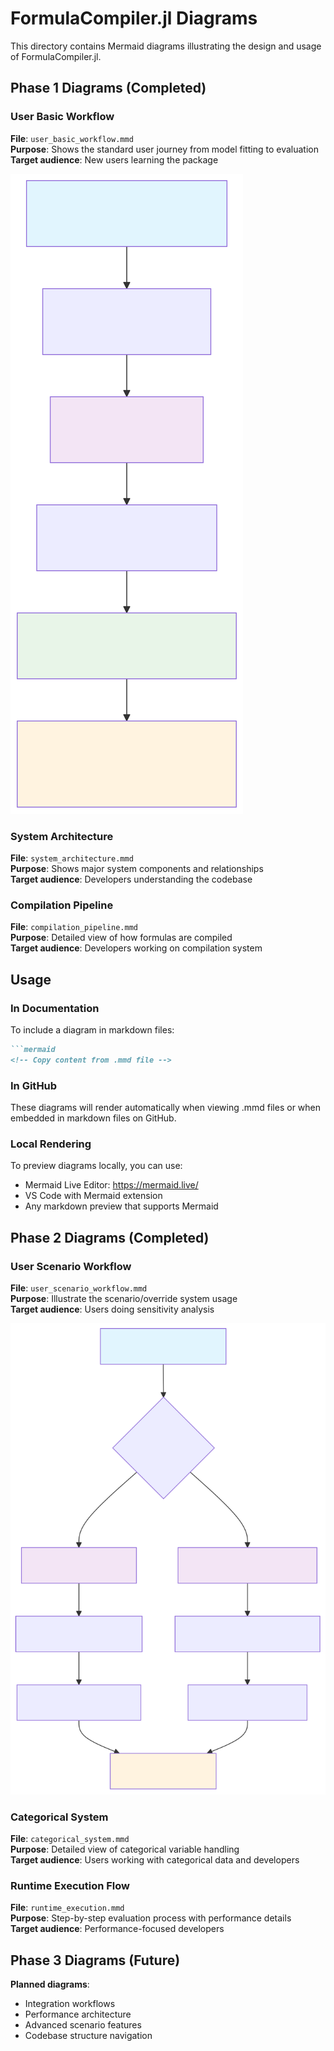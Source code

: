 # FormulaCompiler.jl Diagrams

This directory contains Mermaid diagrams illustrating the design and usage of FormulaCompiler.jl.

## Phase 1 Diagrams (Completed)

### User Basic Workflow
**File**: `user_basic_workflow.mmd`  
**Purpose**: Shows the standard user journey from model fitting to evaluation  
**Target audience**: New users learning the package

![Diagram](generated/diagrams_README_diagram_1.svg)

### System Architecture
**File**: `system_architecture.mmd`  
**Purpose**: Shows major system components and relationships  
**Target audience**: Developers understanding the codebase

### Compilation Pipeline
**File**: `compilation_pipeline.mmd`  
**Purpose**: Detailed view of how formulas are compiled  
**Target audience**: Developers working on compilation system

## Usage

### In Documentation
To include a diagram in markdown files:

```markdown
```mermaid
<!-- Copy content from .mmd file -->
```

### In GitHub
These diagrams will render automatically when viewing .mmd files or when embedded in markdown files on GitHub.

### Local Rendering
To preview diagrams locally, you can use:
- Mermaid Live Editor: https://mermaid.live/
- VS Code with Mermaid extension
- Any markdown preview that supports Mermaid

## Phase 2 Diagrams (Completed)

### User Scenario Workflow
**File**: `user_scenario_workflow.mmd`  
**Purpose**: Illustrate the scenario/override system usage  
**Target audience**: Users doing sensitivity analysis

![Diagram](generated/diagrams_README_diagram_3.svg)

### Categorical System
**File**: `categorical_system.mmd`  
**Purpose**: Detailed view of categorical variable handling  
**Target audience**: Users working with categorical data and developers

### Runtime Execution Flow
**File**: `runtime_execution.mmd`  
**Purpose**: Step-by-step evaluation process with performance details  
**Target audience**: Performance-focused developers

## Phase 3 Diagrams (Future)

**Planned diagrams**:
- Integration workflows
- Performance architecture  
- Advanced scenario features
- Codebase structure navigation

